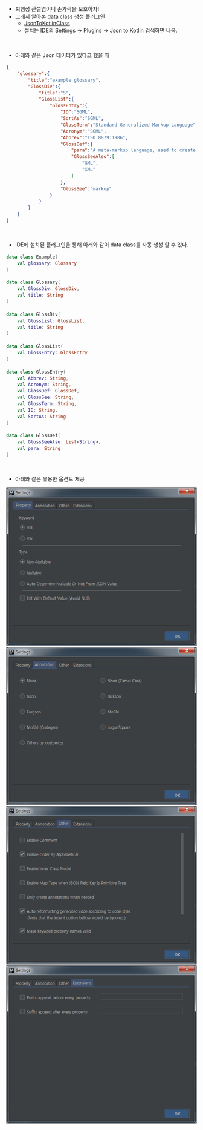 * 퇴행성 관절염이니 손가락을 보호하자!
* 그래서 알아본 data class 생성 플러그인
  * [JsonToKotlinClass](https://github.com/wuseal/JsonToKotlinClass)
  * 설치는 IDE의 Settings -> Plugins -> Json to Kotlin 검색하면 나옴.
</br>

* 아래와 같은 Json 데이터가 있다고 했을 때
```json
{
    "glossary":{
        "title":"example glossary",
        "GlossDiv":{
            "title":"S",
            "GlossList":{
                "GlossEntry":{
                    "ID":"SGML",
                    "SortAs":"SGML",
                    "GlossTerm":"Standard Generalized Markup Language",
                    "Acronym":"SGML",
                    "Abbrev":"ISO 8879:1986",
                    "GlossDef":{
                        "para":"A meta-markup language, used to create markup languages such as DocBook.",
                        "GlossSeeAlso":[
                            "GML",
                            "XML"
                        ]
                    },
                    "GlossSee":"markup"
                }
            }
        }
    }
}
```
</br>

* IDE에 설치된 플러그인을 통해 아래와 같이 data class를 자동 생성 할 수 있다.
```kotlin
data class Example(
    val glossary: Glossary
)

data class Glossary(
    val GlossDiv: GlossDiv,
    val title: String
)

data class GlossDiv(
    val GlossList: GlossList,
    val title: String
)

data class GlossList(
    val GlossEntry: GlossEntry
)

data class GlossEntry(
    val Abbrev: String,
    val Acronym: String,
    val GlossDef: GlossDef,
    val GlossSee: String,
    val GlossTerm: String,
    val ID: String,
    val SortAs: String
)

data class GlossDef(
    val GlossSeeAlso: List<String>,
    val para: String
)
```
</br>

* 아래와 같은 유용한 옵션도 제공

![Alt text](/images/json_to_kotlin_property.png)
![Alt text](/images/json_to_kotlin_annotation.png)
![Alt text](/images/json_to_kotlin_other.png)
![Alt text](/images/json_to_kotlin_extensions.png)
